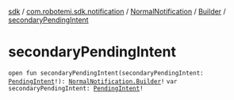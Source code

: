 [sdk](../../../index.md) / [com.robotemi.sdk.notification](../../index.md) / [NormalNotification](../index.md) / [Builder](index.md) / [secondaryPendingIntent](./secondary-pending-intent.md)

# secondaryPendingIntent

`open fun secondaryPendingIntent(secondaryPendingIntent: `[`PendingIntent`](https://developer.android.com/reference/android/app/PendingIntent.html)`!): `[`NormalNotification.Builder`](index.md)`!`
`var secondaryPendingIntent: `[`PendingIntent`](https://developer.android.com/reference/android/app/PendingIntent.html)`!`